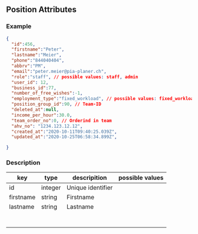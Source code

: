 ## Position Attributes

### Example

```json
{
  "id":456,
  "firstname":"Peter",
  "lastname":"Meier",
  "phone":"844040404",
  "abbrv":"PM",
  "email":"peter.meier@pia-planer.ch",
  "role":"staff", // possible values: staff, admin
  "user_id": 12,
  "business_id":77,
  "number_of_free_wishes":-1,
  "employment_type":"fixed_workload", // possible values: fixed_workload, hourly_paid_workload, temporary_staff
  "position_group_id":90, // Team-ID
  "deleted_at":null,
  "income_per_hour":30.0,
  "team_order_no":0, // Orderind in team
  "ahv_no": "1234.123.12.12",
  "created_at":"2020-10-11T09:40:25.039Z",
  "updated_at":"2020-10-25T06:58:34.899Z",

}

```

### Description

| key      | type    | descripition      | possible values |
|----------|---------|-------------------|-----------------|
| id       | integer | Unique identifier |                 |
| firstname| string  | Firstname         |                 |
| lastname | string  | Lastname          |                 |
|          |         |                   |                 |
|          |         |                   |                 |
|          |         |                   |                 |
|          |         |                   |                 |
|          |         |                   |                 |
|          |         |                   |                 |
|          |         |                   |                 |




